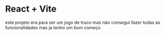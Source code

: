 # React + Vite

este projeto era para ser um jogo de truco mas não consegui fazer todas as funcionalidades mas ja tenho um bom começo 
